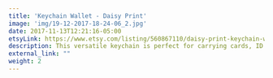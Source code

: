```yaml
---
title: 'Keychain Wallet - Daisy Print'
image: 'img/19-12-2017-18-24-06_2.jpg'
date: 2017-11-13T12:21:16-05:00
etsyLink: https://www.etsy.com/listing/560867110/daisy-print-keychain-wallet-card-holder?ref=shop_home_active_3
description: This versatile keychain is perfect for carrying cards, ID's and money while conveniently keeping your keys attached. Available in many super cute prints. Cotton interior and exterior. Durable and lightweight.4" height5 1/2" length
external_link: ""
weight: 2
---
```

